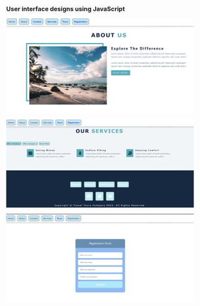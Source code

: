 <h3>User interface designs using JavaScript</h3>

![About us page](/images/AboutUs.png)

![Our services page](/images/OurServices.png)

![Contact us page](/images/Registration.png)
